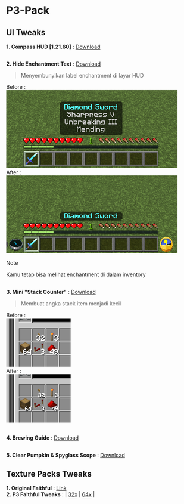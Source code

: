 # P3-Pack

## UI Tweaks
**1. Compass HUD [1.21.60]** : [Download](https://github.com/Xodernz/P3-Pack/releases/download/all/P3.Compass.HUD.mcpack)
##
**2. Hide Enchantment Text** : [Download](https://github.com/Xodernz/P3-Pack/releases/download/all/Hide.Enchant.mcpack)
>Menyembunyikan label enchantment di layar HUD

Before :\
![](https://github.com/Xodernz/P3-Pack/blob/main/Images/Hide%20Enchant%20Before.png)\
After :\
![](https://github.com/Xodernz/P3-Pack/blob/main/Images/Hide%20Enchant%20After.png)
>[!Note]
>Kamu tetap bisa melihat enchantment di dalam inventory
##
**3. Mini "Stack Counter"** : [Download](https://github.com/Xodernz/P3-Pack/releases/download/all/mini.stack.counter.mcpack)
>Membuat angka stack item menjadi kecil

Before :\
![](https://github.com/Xodernz/P3-Pack/blob/main/Images/Stk%20Count%20B.png)\
After :\
![](https://github.com/Xodernz/P3-Pack/blob/main/Images/Stk%20Count%20A.png)
##
**4. Brewing Guide** : [Download](https://github.com/Xodernz/P3-Pack/releases/download/all/mini.stack.counter.mcpack)
##
**5. Clear Pumpkin & Spyglass Scope** : [Download](https://github.com/Xodernz/P3-Pack/releases/download/all/Clear.Pumpkin.Spyglass.mcpack)
##
## Texture Packs Tweaks
**1. Original Faithful** : [Link](https://faithfulpack.net/)\
**2. P3 Faithful Tweaks** : | [32x](https://github.com/Xodernz/P3-Pack/releases/download/all/P3.Faithfull.Tweaks.32x.mcpack) | [64x](https://github.com/Xodernz/P3-Pack/releases/download/all/P3.Faithfull.Tweaks.64x.mcpack) |
